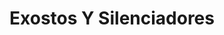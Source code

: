 ---
title: "Exostos Y Silenciadores"
url: /bogota-d-c/exostos-y-silenciadores/
shop: reparación de automóviles
---